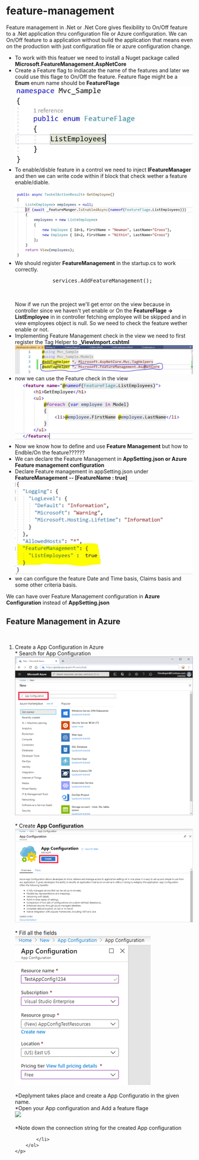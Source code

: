 # feature-management

<p>
    Feature management in .Net or .Net Core gives flexibility to On/Off feature to a .Net application thru configuration file or Azure configuration. We can On/Off feature to a application without build the application that means even on the production with just configuration file or azure configuration change.
</p>
<p>
<ul>
    <li>
        To work with this featuer we need to install a Nuget package called <b>Microsoft.FeatureManagement.AspNetCore</b>
    </li>
    <li>
        Create a Feature flag to indiacate the name of the features and later we could use this flage to On/Off the feature.
        Feature flage might be a <b>Enum</b> enum name should be <b>FeatureFlage</b> <br>
        <img src=".\images\enum.JPG">
        <br>
    </li>
    <li>
        To enable/disble feature in a control we need to inject <b>IFeatureManager</b> and then we can write code within if block that check wether a feature enable/diable. <br><br>
        <img src=".\images\Feature_Check_Controller.JPG"><br>
    </li>
    <li>
        We should register <b>FeatureManagement</b> in the startup.cs to work correctly.
        <pre>
            services.AddFeatureManagement();
        </pre>
        <br>
        Now if we run the project we'll get error on the view because in controller since we haven't yet enable or On the <b>FeatureFlage -&gt; ListEmployee</b> in in controller fetching employee will be skipped and in view employees object is null.
        So we need to check the feature wether enable or not.
    </li>
    <li>
        Implementing Feature Management check in the view we need to first register the Tag Helper to <b>_ViewImport.cshtml</b>
        <img src=".\images\FeatureManagement_TagHelper_Import.JPG">
    </li>
    <li>
        now we can use the Feature check in the view
        <img src=".\images\Feature_Check_in_View.JPG">
    </li>
    <li>
        Now we know how to define and use <b>Feature Management</b> but how to Endble/On the feature??????
    </li>
    <li>
        We can declare the Feature Management in <b>AppSetting.json or Azure Feature management configuration</b>
    </li>
    <li>
        Declare Feature management in appSetting.json under <b>FeatureManagement -- [FeatureName : true]</b><br>
        <img src=".\images\Enable_Feature_AppSetting.JPG">
    </li>
    <li>
        we can configure the feature Date and Time basis, Claims basis and some other criteria basis.
    </li>
</ul>
    <p>
        We can have over Feature Management configuration in <b>Azure Configuration</b> instead of <b>AppSetting.json</b>
    </p>
    <p>
        <h2>Feature Management in Azure</h2><br>
        <ol>
            <li>
                Create a App Configuration in Azure <br>
                * Search for App Configuration <br>
                <img src=".\images\azure-portal-search.png"><br><br>
                * Create <b>App Configuration</b><br>
                <img src=".\images\app-configuration-create.png"><br><br>
                * Fill all the fields<br>
                <img src=".\images\app-configuration-create-settings.png"> <br><br>
                *Deplyment takes place and create a App Configuratio in the given name. <br>
                *Open your App configuration and Add a feature flage<br>
                <img src="add-beta-feature-flag.png"> <br><br>
                *Note down the connection string for the created App configuration<br>

            </li>
        </ol>
    </p>

</p>
